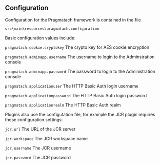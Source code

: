 <a id="framework"></a>
Configuration
------------------------

Configuration for the Pragmatach framework is contained in the file

`src\main\resources\pragmatach.configuration`

Basic configuration values include:

`pragmatach.cookie.cryptokey` The crypto key for AES cookie encryption

`pragmatach.adminapp.username` The username to login to the Adminstration console  

`pragmatach.adminapp.password` The password to login to the Administration console

`pragmatach.applicationuser` The HTTP Basic Auth login username

`pragmatach.applicationpassword` The HTTP Basic Auth login password

`pragmatach.applicationrealm` The HTTP Basic Auth realm

Plugins also use the configutation file, for example the JCR plugin requires these configuration settings:

`jcr.url` The URL of the JCR server

`jcr.workspace` The JCR workspace name

`jcr.username` The JCR username

`jcr.password` The JCR password
